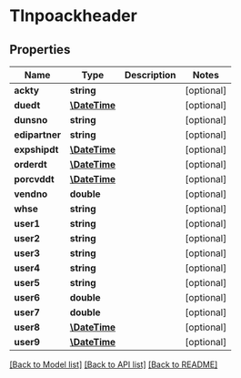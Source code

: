 # TInpoackheader

## Properties
Name | Type | Description | Notes
------------ | ------------- | ------------- | -------------
**ackty** | **string** |  | [optional] 
**duedt** | [**\DateTime**](\DateTime.md) |  | [optional] 
**dunsno** | **string** |  | [optional] 
**edipartner** | **string** |  | [optional] 
**expshipdt** | [**\DateTime**](\DateTime.md) |  | [optional] 
**orderdt** | [**\DateTime**](\DateTime.md) |  | [optional] 
**porcvddt** | [**\DateTime**](\DateTime.md) |  | [optional] 
**vendno** | **double** |  | [optional] 
**whse** | **string** |  | [optional] 
**user1** | **string** |  | [optional] 
**user2** | **string** |  | [optional] 
**user3** | **string** |  | [optional] 
**user4** | **string** |  | [optional] 
**user5** | **string** |  | [optional] 
**user6** | **double** |  | [optional] 
**user7** | **double** |  | [optional] 
**user8** | [**\DateTime**](\DateTime.md) |  | [optional] 
**user9** | [**\DateTime**](\DateTime.md) |  | [optional] 

[[Back to Model list]](../README.md#documentation-for-models) [[Back to API list]](../README.md#documentation-for-api-endpoints) [[Back to README]](../README.md)


